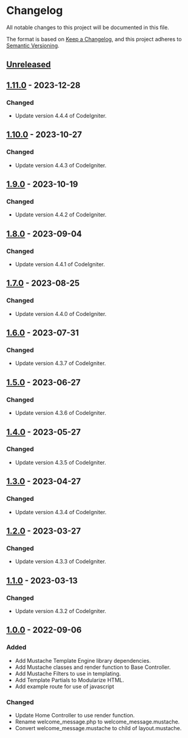 # Changelog

All notable changes to this project will be documented in this file.

The format is based on [Keep a Changelog](https://keepachangelog.com/en/1.0.0/),
and this project adheres to [Semantic Versioning](https://semver.org/spec/v2.0.0.html).

## [Unreleased]

## [1.11.0] - 2023-12-28

### Changed

- Update version 4.4.4 of CodeIgniter.

## [1.10.0] - 2023-10-27

### Changed

- Update version 4.4.3 of CodeIgniter.

## [1.9.0] - 2023-10-19

### Changed

- Update version 4.4.2 of CodeIgniter.

## [1.8.0] - 2023-09-04

### Changed

- Update version 4.4.1 of CodeIgniter.

## [1.7.0] - 2023-08-25

### Changed

- Update version 4.4.0 of CodeIgniter.

## [1.6.0] - 2023-07-31

### Changed

- Update version 4.3.7 of CodeIgniter.

## [1.5.0] - 2023-06-27

### Changed

- Update version 4.3.6 of CodeIgniter.

## [1.4.0] - 2023-05-27

### Changed

- Update version 4.3.5 of CodeIgniter.

## [1.3.0] - 2023-04-27

### Changed

- Update version 4.3.4 of CodeIgniter.

## [1.2.0] - 2023-03-27

### Changed

- Update version 4.3.3 of CodeIgniter.

## [1.1.0] - 2023-03-13

### Changed

- Update version 4.3.2 of CodeIgniter.

## [1.0.0] - 2022-09-06

### Added

- Add Mustache Template Engine library dependencies.
- Add Mustache classes and render function to Base Controller.
- Add Mustache Filters to use in templating.
- Add Template Partials to Modularize HTML.
- Add example route for use of javascript

### Changed

- Update Home Controller to use render function.
- Rename welcome_message.php to welcome_message.mustache.
- Convert welcome_message.mustache to child of layout.mustache.

[unreleased]: https://github.com/ManuelGil/ci4-mustache/compare/v1.11.0...HEAD
[1.11.0]: https://github.com/ManuelGil/ci4-mustache/compare/v1.10.0...v1.11.0
[1.10.0]: https://github.com/ManuelGil/ci4-mustache/compare/v1.9.0...v1.10.0
[1.9.0]: https://github.com/ManuelGil/ci4-mustache/compare/v1.8.0...v1.9.0
[1.8.0]: https://github.com/ManuelGil/ci4-mustache/compare/v1.7.0...v1.8.0
[1.7.0]: https://github.com/ManuelGil/ci4-mustache/compare/v1.6.0...v1.7.0
[1.6.0]: https://github.com/ManuelGil/ci4-mustache/compare/v1.5.0...v1.6.0
[1.5.0]: https://github.com/ManuelGil/ci4-mustache/compare/v1.4.0...v1.5.0
[1.4.0]: https://github.com/ManuelGil/ci4-mustache/compare/v1.3.0...v1.4.0
[1.3.0]: https://github.com/ManuelGil/ci4-mustache/compare/v1.2.0...v1.3.0
[1.2.0]: https://github.com/ManuelGil/ci4-mustache/compare/v1.1.0...v1.2.0
[1.1.0]: https://github.com/ManuelGil/ci4-mustache/compare/v1.0.0...v1.1.0
[1.0.0]: https://github.com/ManuelGil/ci4-mustache/releases/tag/v1.0.0
